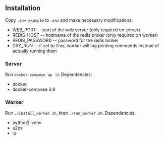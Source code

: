 ## Installation

Copy `.env.example` to `.env` and make necessary modifications.
* WEB_PORT -- port of the web server (only required on server)
* REDIS_HOST -- hostname of the redis broker (only required on worker)
* REDIS_PASSWORD -- password for the redis broker
* DRY_RUN -- if set to `True`, worker will log printing commands instead of actually running them

### Server
Run `docker-compose up -d`.
Dependencies:
* docker
* docker-compose 3.9

### Worker
Run `./install_worker.sh`, then `./run_worker.sh`.
Dependencies:
* python3-venv
* a2ps
* lp

